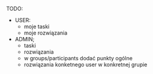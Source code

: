 TODO:
 - USER:
    - moje taski
    - moje rozwiązania
 - ADMIN;
    - taski
    - rozwiązania
    - w groups/participants dodać punkty ogólne
    - rozwiązania konketnego user w konkretnej grupie